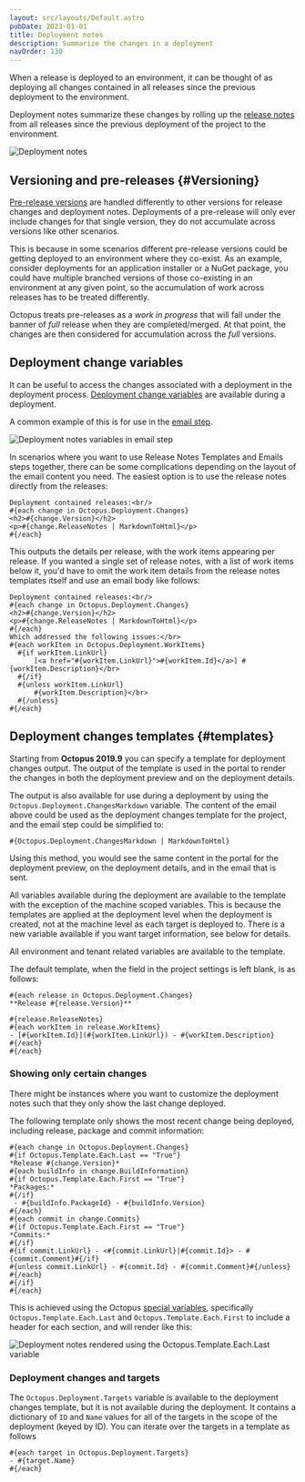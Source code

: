 ```yaml
---
layout: src/layouts/Default.astro
pubDate: 2023-01-01
title: Deployment notes
description: Summarize the changes in a deployment
navOrder: 130
---
```


When a release is deployed to an environment, it can be thought of as deploying all changes contained in all releases since the previous deployment to the environment.

Deployment notes summarize these changes by rolling up the [release notes](/docs/releases/release-notes/) from all releases since the previous deployment of the project to the environment.  

![Deployment notes](images/deployment-notes.png "width=500")

## Versioning and pre-releases  {#Versioning}

[Pre-release versions](/docs/packaging-applications/create-packages/versioning/#semver) are handled differently to other versions for release changes and deployment notes. Deployments of a pre-release will only ever include changes for that single version, they do not accumulate across versions like other scenarios.

This is because in some scenarios different pre-release versions could be getting deployed to an environment where they co-exist. As an example, consider deployments for an application installer or a NuGet package, you could have multiple branched versions of those co-existing in an environment at any given point, so the accumulation of work across releases has to be treated differently.

Octopus treats pre-releases as a *work in progress* that will fall under the banner of *full* release when they are completed/merged. At that point, the changes are then considered for accumulation across the *full* versions.

## Deployment change variables

It can be useful to access the changes associated with a deployment in the deployment process.
[Deployment change variables](/docs/projects/variables/system-variables/#deployment-changes) are available during a deployment.

A common example of this is for use in the [email step](/docs/projects/built-in-step-templates/email-notifications/).  

![Deployment notes variables in email step](images/deployment-notes-email-step.png "width=500")

In scenarios where you want to use Release Notes Templates and Emails steps together, there can be some complications depending on the layout of the email content you need. The easiest option is to use the release notes directly from the releases:

```
Deployment contained releases:<br/>
#{each change in Octopus.Deployment.Changes}
<h2>#{change.Version}</h2>
<p>#{change.ReleaseNotes | MarkdownToHtml}</p>
#{/each}

```

This outputs the details per release, with the work items appearing per release. If you wanted a single set of release notes, with a list of work items below it, you'd have to omit the work item details from the release notes templates itself and use an email body like follows:

```
Deployment contained releases:<br/>
#{each change in Octopus.Deployment.Changes}
<h2>#{change.Version}</h2>
<p>#{change.ReleaseNotes | MarkdownToHtml}</p>
#{/each}
Which addressed the following issues:</br>
#{each workItem in Octopus.Deployment.WorkItems}
  #{if workItem.LinkUrl}
      [<a href="#{workItem.LinkUrl}">#{workItem.Id}</a>] #{workItem.Description}</br>
  #{/if}
  #{unless workItem.LinkUrl}
      #{workItem.Description}</br>
  #{/unless}
#{/each}
```

## Deployment changes templates {#templates}

Starting from **Octopus 2019.9** you can specify a template for deployment changes output. The output of the template is used in the portal to render the changes in both the deployment preview and on the deployment details.

The output is also available for use during a deployment by using the `Octopus.Deployment.ChangesMarkdown` variable. The content of the email above could be used as the deployment changes template for the project, and the email step could be simplified to:

```Deployment contained releases:<br/>
#{Octopus.Deployment.ChangesMarkdown | MarkdownToHtml}
```

Using this method, you would see the same content in the portal for the deployment preview, on the deployment details, and in the email that is sent.

All variables available during the deployment are available to the template with the exception of the machine scoped variables. This is because the templates are applied at the deployment level when the deployment is created, not at the machine level as each target is deployed to. There is a new variable available if you want target information, see below for details.

All environment and tenant related variables are available to the template.

The default template, when the field in the project settings is left blank, is as follows:

```
#{each release in Octopus.Deployment.Changes}
**Release #{release.Version}**

#{release.ReleaseNotes}
#{each workItem in release.WorkItems}
- [#{workItem.Id}](#{workItem.LinkUrl}) - #{workItem.Description}
#{/each}
#{/each}
```

### Showing only certain changes

There might be instances where you want to customize the deployment notes such that they only show the last change deployed. 

The following template only shows the most recent change being deployed, including release, package and commit information:

```
#{each change in Octopus.Deployment.Changes}
#{if Octopus.Template.Each.Last == "True"}
*Release #{change.Version}*
#{each buildInfo in change.BuildInformation}
#{if Octopus.Template.Each.First == "True"}
*Packages:*
#{/if}
 - #{buildInfo.PackageId} - #{buildInfo.Version}
#{/each}
#{each commit in change.Commits}
#{if Octopus.Template.Each.First == "True"}
*Commits:*
#{/if}
#{if commit.LinkUrl} - <#{commit.LinkUrl}|#{commit.Id}> - #{commit.Comment}#{/if}
#{unless commit.LinkUrl} - #{commit.Id} - #{commit.Comment}#{/unless}
#{/each}
#{/if}
#{/each}
```

This is achieved using the Octopus [special variables](https://octopus.com/docs/projects/variables/variable-substitutions#VariableSubstitutionSyntax-SpecialVariables), specifically `Octopus.Template.Each.Last` and `Octopus.Template.Each.First` to include a header for each section, and will render like this:

![Deployment notes rendered using the Octopus.Template.Each.Last variable](images/deployment-notes-template-each-last-example.png "width=500")

### Deployment changes and targets

The `Octopus.Deployment.Targets` variable is available to the deployment changes template, but it is not available during the deployment. It contains a dictionary of `ID` and `Name` values for all of the targets in the scope of the deployment (keyed by ID). You can iterate over the targets in a template as follows

```
#{each target in Octopus.Deployment.Targets}
- #{target.Name}
#{/each}
```

